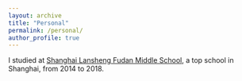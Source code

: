 ```yaml
---
layout: archive
title: "Personal"
permalink: /personal/
author_profile: true
---
```


I studied at [Shanghai Lansheng Fudan Middle School](https://lansheng.fdfz.cn/), a top school in Shanghai, from 2014 to 2018.
